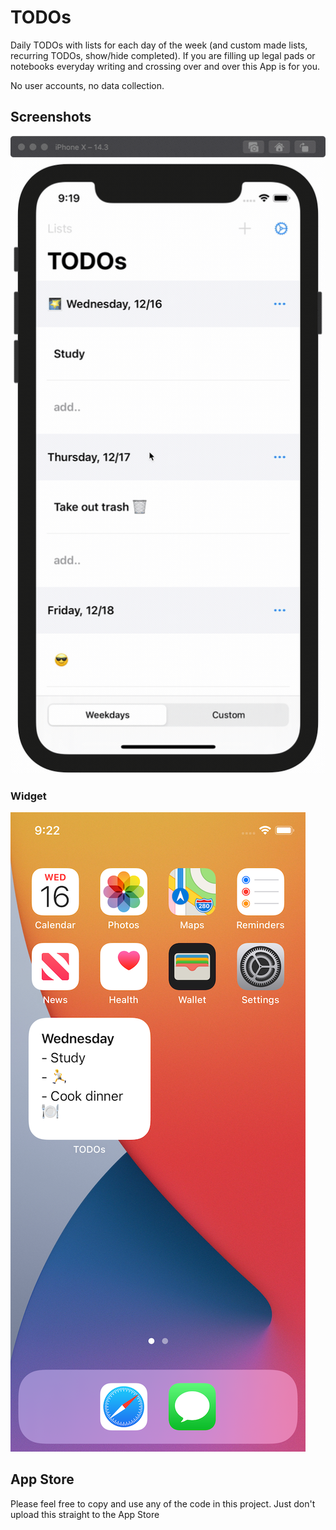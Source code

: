 # TODOs

Daily TODOs with lists for each day of the week (and custom made lists, recurring TODOs, show/hide completed). If you are filling up legal pads or notebooks everyday writing and crossing over and over this App is for you.

No user accounts, no data collection.

## Screenshots

![animated](photos/animated.gif)

### Widget

![animated](photos/widget.png)

## App Store

Please feel free to copy and use any of the code in this project. Just don't upload this straight to the App Store
